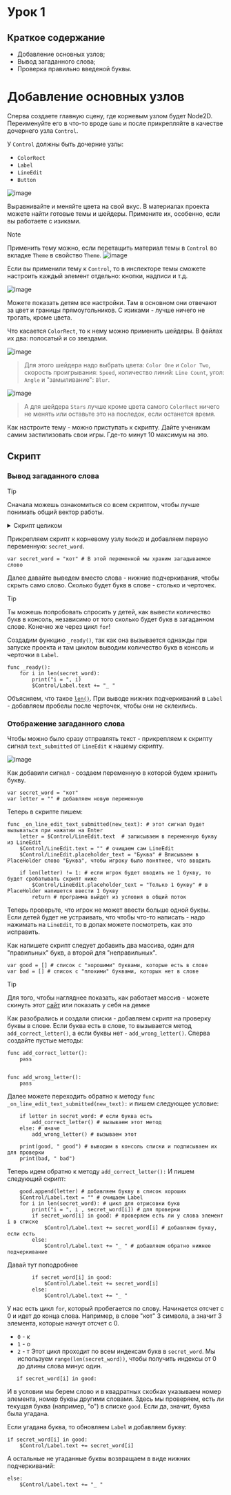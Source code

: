 # Урок 1

## Краткое содержание

- Добавление основных узлов;
- Вывод загаданного слова;
- Проверка правильно введеной буквы.

# Добавление основных узлов

Сперва создаете главную сцену, где корневым узлом будет Node2D. Переименуйте его в что-то вроде `Game` и после прикрепляйте в качестве дочернего узла `Control`.

У `Control` должны быть дочерние узлы:
- `ColorRect`
- `Label`
- `LineEdit`
- `Button`


![image](https://github.com/user-attachments/assets/a0a8e2af-23d0-40a3-8f2f-46d5f52373e9)

Выравнивайте и меняйте цвета на свой вкус. В материалах проекта можете найти готовые темы и шейдеры. Примените их, особенно, если вы работаете с изиками. 

>[!Note]
>Применить тему можно, если перетащить материал темы в `Control` во вкладке `Theme` в свойство `Theme`. ![image](https://github.com/user-attachments/assets/634c48e4-8ac2-4607-8d69-5f37345928ef)


Если вы применили тему к `Control`, то в инспекторе темы сможете настроить каждый элемент отдельно: кнопки, надписи и т.д.

![image](https://github.com/user-attachments/assets/0186da65-0040-4ca2-9803-5821a21d0ea3)

Можете показать детям все настройки. Там в основном они отвечают за цвет и границы прямоугольников. С изиками - лучше ничего не трогать, кроме цвета.

Что касается `ColorRect`, то к нему можно применить шейдеры. В файлах их два: полосатый и со звездами.

![image](https://github.com/user-attachments/assets/02a3cade-4850-4963-b928-61447aac9ada)



> Для этого шейдера надо выбрать цвета: `Color One` и `Color Two`, скорость проигрывания: `Speed`, количество линий: `Line Count`, угол: `Angle` и "замыливание": `Blur`.

![image](https://github.com/user-attachments/assets/df4f8c11-dc69-415a-86cf-063579d6571b)

> А для шейдера `Stars` лучше кроме цвета самого `ColorRect` ничего не менять или оставьте это на последок, если останется время.


Как настроите тему - можно приступать к скрипту. Дайте ученикам самим застилизовать свои игры. Где-то минут 10 максимум на это.

## Скрипт
### Вывод загаданного слова
>[!Tip]
>Сначала можешь ознакомиться со всем скриптом, чтобы лучше понимать общий вектор работы.

<details>
  <summary>Скрипт целиком</summary>

  ```gdscript
extends Node2D

var dictionary = [
	"яблоко",
	"банан",
	"груша",
	"апельсин",
	"киви",
	"ананас",
	"мандарин",
	"вишня",
	"персик",
	"слива",
	"арбуз",
	"ежевика",
	"черника",
	"клубника",
	"манго",
	"лимон",
	"грейпфрут",
	"маракуйя",
	"фейхоа",
	"папайя"
]


var secret_word = ""
var letter = ""


var good = []
var bad = []

var tries = 6
var good_count = 0


func _ready():
	randomize()
	var number_word = randi_range(0, len(dictionary) - 1)
	secret_word = dictionary[number_word]
	print(secret_word)
	for i in len(secret_word):
		print("i = ", i)
		$Control/Label.text += "_ "


func _input(event):
	if event is InputEventKey and event.is_pressed():
		$Control/LineEdit.grab_focus()


func _on_button_pressed():
	letter = $Control/LineEdit.text
	$Control/LineEdit.text = ""
	$Control/LineEdit.placeholder_text = "Буква"
	
	if len(letter) != 1:
		$Control/LineEdit.placeholder_text = "Только 1 букву"
		return
	
	if letter in secret_word:
		add_correct_letter()
	else:
		add_wrong_letter()
			
	print(good, " good")
	print(bad, " bad")


func _on_line_edit_text_submitted(new_text):
	letter = $Control/LineEdit.text
	$Control/LineEdit.text = ""
	$Control/LineEdit.placeholder_text = "Буква"
	
	if len(letter) != 1:
		$Control/LineEdit.placeholder_text = "Только 1 букву"
		return
	
	if letter in secret_word:
		add_correct_letter()
	else:
		add_wrong_letter()
			
	print(good, " good")
	print(bad, " bad")


func add_correct_letter():
	good.append(letter)
	$Control/Label.text = ""
	good_count = 0
	for i in range(len(secret_word)):
		print("i = ", i , secret_word[i])
		if secret_word[i] in good:
			$Control/Label.text += secret_word[i]
			good_count += 1
		else:
			$Control/Label.text += "_ "
	if good_count == len(secret_word):
		check_win()


func add_wrong_letter():
	tries -= 1
	$Control/TriesLabel.text = "Попыток: " + str(tries)
	bad.append(letter)
	$Control/BadLabel.text += letter + str(", ")
		
	if tries == 0:
		check_game_over()


func check_win():
	$Control/Label.text = secret_word
	$Control/StateLabel.text = "ТЫ ПОБЕДИЛ"
	$Control/Button.disabled = true
	$Control/LineEdit.editable = false
	$Timer.start()


func check_game_over():
	$Control/Label.text = secret_word
	$Control/StateLabel.text = "ТЫ ПРОИГРАЛ"
	$Control/Button.disabled = true
	$Control/LineEdit.editable = false
	$Timer.start()


func _on_timer_timeout():
	get_tree().reload_current_scene()

  ```
  
</details>


Прикрепляем скрипт к корневому узлу `Node2D` и добавляем первую переменную: `secret_word`. 

```gdscript
var secret_word = "кот" # В этой переменной мы храним загадываемое слово
```
Далее давайте выведем вместо слова - нижние подчеркивания, чтобы скрыть само слово. Сколько будет букв в слове - столько и черточек.

>[!Tip]
>Ты можешь попробовать спросить у детей, как вывести количество букв в консоль, независимо от того сколько будет букв в загаданном слове. Конечно же через цикл `for`!

Создадим функцию `_ready()`, так как она вызывается однажды при запуске проекта и там циклом выводим количество букв в консоль и черточки в `Label`.

```gdscript
func _ready():
	for i in len(secret_word):
		print("i = ", i)
		$Control/Label.text += "_ "
```

Объясняем, что такое [`len()`](https://docs.godotengine.org/en/4.3/classes/class_@gdscript.html#class-gdscript-method-len). При выводе нижних подчеркиваний в `Label` - добавляем пробелы после черточек, чтобы они не склеились.

### Отображение загаданного слова

Чтобы можно было сразу отправлять текст - прикрепляем к скрипту сигнал `text_submitted` от `LineEdit` к нашему скрипту.

![image](https://github.com/user-attachments/assets/8e683b53-8023-49c4-912a-223fd6d8c1af)

Как добавили сигнал - создаем переменную в которой будем хранить букву.

```gdscript
var secret_word = "кот"
var letter = "" # добавляем новую переменную
```

Теперь в скрипте пишем:
```gdscript
func _on_line_edit_text_submitted(new_text): # этот сигнал будет вызываться при нажатии на Enter
	letter = $Control/LineEdit.text  # записываем в переменную букву из LineEdit
	$Control/LineEdit.text = "" # очищаем сам LineEdit
	$Control/LineEdit.placeholder_text = "Буква" # Вписываем в PlaceHolder слово "Буква", чтобы игроку было понятнее, что вводить

	if len(letter) != 1: # если игрок будет вводить не 1 букву, то будет срабатывать скрипт ниже
		$Control/LineEdit.placeholder_text = "Только 1 букву" # в PlaceHolder напишется ввести 1 букву
		return # программа выйдет из условия в общий поток
```

Теперь проверьте, что игрок не может ввести больше одной буквы. Если детей будет не устраивать, что чтобы что-то написать - надо нажимать на `LineEdit`, то в допах можете посмотреть, как это исправить.

Как напишете скрипт следует добавить два массива, один для "правильных" букв, а второй для "неправильных". 

```gdscript
var good = [] # список с "хорошими" буквами, которые есть в слове
var bad = [] # список с "плохими" буквами, которых нет в слове
```


>[!Tip]
>Для того, чтобы нагляднее показать, как работает массив - можете скинуть этот [сайт](https://array-3d-viz.vercel.app/) или показать у себя на демке

Как разобрались и создали списки - добавляем скрипт на проверку буквы в слове. Если буква есть в слове, то вызывается метод `add_correct_letter()`, а если буквы нет - `add_wrong_letter()`.
Сперва создайте пустые методы:
```gdscript
func add_correct_letter():
	pass
	

func add_wrong_letter():
	pass

```

Далее можете переходить обратно к методу `func _on_line_edit_text_submitted(new_text):` и пишем следующее условие:

```gdscript
	if letter in secret_word: # если буква есть
		add_correct_letter() # вызываем этот метод
	else: # иначе
		add_wrong_letter() # вызываем этот
			
	print(good, " good") # выводим в консоль списки и подписываем их для проверки
	print(bad, " bad")
```

Теперь идем обратно к методу `add_correct_letter():`
И пишем следующий скрипт:
```gdscript
	good.append(letter) # добавляем букву в список хороших
	$Control/Label.text = "" # очищаем Label
	for i in len(secret_word): # цикл для отрисовки букв
		print("i = ", i , secret_word[i]) # для проверки
		if secret_word[i] in good: # проверяем есть ли у слова элемент i в списке
			$Control/Label.text += secret_word[i] # добавляем букву, если есть
		else:
			$Control/Label.text += "_ " # добавляем обратно нижнее подчеркивание
```

Давай тут поподробнее
```gdscript
		if secret_word[i] in good: 
			$Control/Label.text += secret_word[i] 
		else:
			$Control/Label.text += "_ " 
```

У нас есть цикл `for`, который пробегается по слову. Начинается отсчет с 0 и идет до конца слова. Например, в слове "кот" 3 символа, а значит 3 элемента, которые начнут отсчет с 0.
- `0` - к
- `1` - о
- `2` - т
Этот цикл проходит по всем индексам букв в `secret_word`. Мы используем `range(len(secret_word))`, чтобы получить индексы от 0 до длины слова минус один.

```gdscript
   if secret_word[i] in good:
```
И в условии мы берем слово и в квадратных скобках указываем номер элемента, номер буквы другими словами. Здесь мы проверяем, есть ли текущая буква (например, "о") в списке `good`. Если да, значит, буква была угадана.

Если угадана буква, то обновляем `Label` и добавляем букву:

```gdscript
if secret_word[i] in good: 
	$Control/Label.text += secret_word[i] 
```
А остальные не угаданные буквы возвращаем в виде нижних подчеркиваний:

```gdscript
else:
	$Control/Label.text += "_ " 
```

